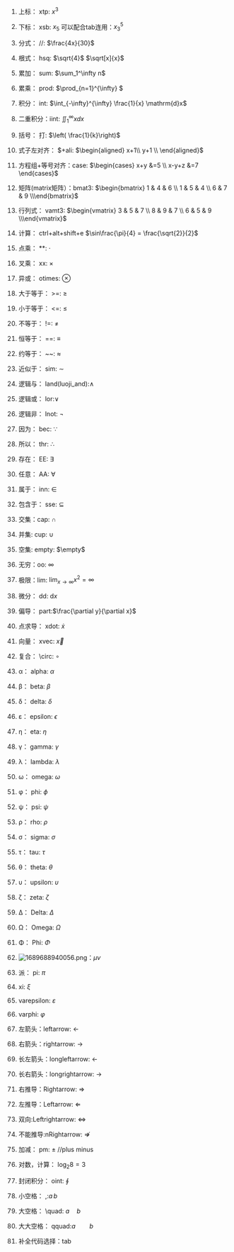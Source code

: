 1. 上标： xtp: $x^{3}$
2. 下标： xsb: $x_{5}$ 可以配合tab连用：$x_{3}^{5}$
3. 分式： //: $\frac{4x}{30}$
4. 根式： hsq: $\sqrt{4}$   $\sqrt[x]{x}$
5. 累加： sum: $\sum_1^\infty n$
6. 累乘： prod: $\prod_{n=1}^{\infty} $
7. 积分： int: $\int_{-\infty}^{\infty} \frac{1}{x} \mathrm{d}x$
8. 二重积分：iint: $\iint_1^\infty x dx$
9. 括号： 打: $\left( \frac{1}{k}\right)$
10. 式子左对齐： \$+ali: $\begin{aligned}
x+1\\
y+1 \\
\end{aligned}$

1.  方程组+等号对齐：case:  $\begin{cases} x+y &=5  \\ x-y+z &=7  \end{cases}$
2.  矩阵(matrix矩阵）：bmat3: $\begin{bmatrix} 1 & 4 & 6 \\ 1 & 5 & 4 \\ 6 & 7 & 9 \\\end{bmatrix}$
3.  行列式： vamt3: $\begin{vmatrix} 3 & 5 & 7 \\ 8 & 9 & 7 \\ 6 & 5 & 9 \\\end{vmatrix}$
4.  计算： ctrl+alt+shift+e
     $\sin\frac{\pi}{4} = \frac{\sqrt{2}}{2}$
5.  点乘： **: $\cdot$
6.  叉乘： xx: $\times$
7.  异或： otimes: $\otimes$
8.  大于等于： >=: $\ge$
9.  小于等于： <=: $\le$
10. 不等于： !=: $\neq$
11. 恒等于： ==: $\equiv$
12. 约等于： ~~: $\approx$
13. 近似于： sim: $\sim$
14. 逻辑与： land(luoji_and):$\land$ 
15. 逻辑或： lor:$\lor$
16. 逻辑非： lnot: $\lnot$
17. 因为： bec: $\because$
18. 所以： thr: $\therefore$
19. 存在： EE: $\exists$
20. 任意： AA: $\forall$
21. 属于： inn: $\in$
22. 包含于： sse: $\subseteq$
23. 交集：cap: $\cap$
24. 并集: cup: $\cup$
25. 空集: empty: $\empty$
26. 无穷：oo: $\infty$
27. 极限：lim: $\lim_{x \to \infty}x^{2} = \infty$ 
28. 微分： dd: $\mathrm{d}x$
29. 偏导： part:$\frac{\partial y}{\partial x}$
30. 点求导： xdot: $\dot{x}$  
31. 向量： xvec: $\vec{x}$
32. 复合： \circ: $\circ$
33. α： alpha: $\alpha$
34. β： beta: $\beta$
35. δ： delta: $\delta$
36. ε： epsilon: $\epsilon$
37. η： eta: $\eta$
38. γ： gamma: $\gamma$
39. λ： lambda: $\lambda$
40. ω： omega: $\omega$
41. φ： phi: $\phi$
42. ψ： psi: $\psi$
43. ρ： rho: $\rho$
44. σ： sigma: $\sigma$
45. τ： tau: $\tau$
46. θ： theta: $\theta$
47. υ： upsilon: $\upsilon$
48. ζ： zeta: $\zeta$
49. Δ： Delta: $\Delta$
50. Ω： Omega: $\Omega$
51. Φ： Phi: $\Phi$
52. <img src="https://img1.imgtp.com/2023/07/18/en9JXFF0.png" alt="1689688940056.png" title="1689688940056.png" />：$\mu  \nu$ 
53. 派： pi: $\pi$
54. xi: $\xi$ 
55. varepsilon: $\varepsilon$ 
56. varphi: $\varphi$
57. 左箭头：leftarrow: $\leftarrow$ 
58. 右箭头：rightarrow: $\rightarrow$
59. 长左箭头：longleftarrow: $\longleftarrow$
60. 长右箭头：longrightarrow: $\longrightarrow$ 
61. 右推导：Rightarrow: $\Rightarrow$ 
62. 左推导：Leftarrow: $\Leftarrow$
63. 双向:Leftrightarrow: $\Leftrightarrow$
64. 不能推导:nRightarrow: $\nRightarrow$
65. 加减： pm: $\pm$     //plus minus
66. 对数，计算： $\log_2 8 = 3$
67. 封闭积分： oint: $\oint$
68. 小空格： \,:$a\,b$
69. 大空格： \quad: $a\quad b$
70. 大大空格： qquad:$a\qquad b$ 
71. 补全代码选择：tab


